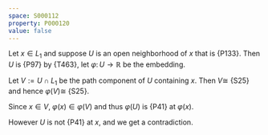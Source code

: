 ```yaml
---
space: S000112
property: P000120
value: false
---
```


Let $x \in L_1$ and suppose $U$ is an open neighborhood of $x$ that is {P133}. Then $U$ is {P97} by {T463}, let $\varphi \colon U \to \mathbb R$ be the embedding.

Let $V := U \cap L_1$ be the path component of $U$ containing $x$. Then $V \cong$ {S25} and hence $\varphi(V) \cong$ {S25}.

Since $x \in V$, $\varphi(x) \in \varphi(V)$ and thus $\varphi(U)$ is {P41} at $\varphi(x)$.

However $U$ is not {P41} at $x$, and we get a contradiction.
